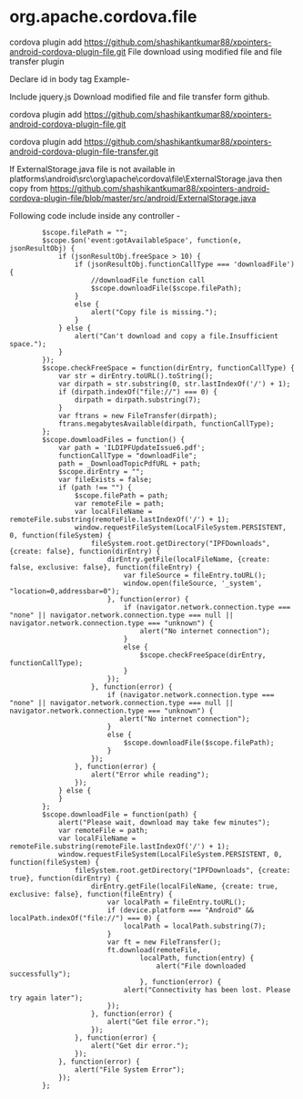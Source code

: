 <!---
 license: Licensed to the Apache Software Foundation (ASF) under one
         or more contributor license agreements.  See the NOTICE file
         distributed with this work for additional information
         regarding copyright ownership.  The ASF licenses this file
         to you under the Apache License, Version 2.0 (the
         "License"); you may not use this file except in compliance
         with the License.  You may obtain a copy of the License at

           http://www.apache.org/licenses/LICENSE-2.0

         Unless required by applicable law or agreed to in writing,
         software distributed under the License is distributed on an
         "AS IS" BASIS, WITHOUT WARRANTIES OR CONDITIONS OF ANY
         KIND, either express or implied.  See the License for the
         specific language governing permissions and limitations
         under the License.
-->

# org.apache.cordova.file

cordova plugin add https://github.com/shashikantkumar88/xpointers-android-cordova-plugin-file.git
File download using modified file and file transfer plugin

Declare id in body tag
             Example-
          <body ng-app="starter" animation="slide-left-right-ios7" id="MainControllerID">

Include jquery.js
Download modified file and file transfer form github.
	
cordova plugin add https://github.com/shashikantkumar88/xpointers-android-cordova-plugin-file.git 

cordova plugin add https://github.com/shashikantkumar88/xpointers-android-cordova-plugin-file-transfer.git

If ExternalStorage.java  file is not available in platforms\android\src\org\apache\cordova\file\ExternalStorage.java then copy from https://github.com/shashikantkumar88/xpointers-android-cordova-plugin-file/blob/master/src/android/ExternalStorage.java
 	
	
Following code include inside any controller -


            $scope.filePath = "";    
            $scope.$on('event:gotAvailableSpace', function(e, jsonResultObj) {
                if (jsonResultObj.freeSpace > 10) {
                    if (jsonResultObj.functionCallType === 'downloadFile') {
                        //downloadFile function call
                        $scope.downloadFile($scope.filePath);
                    }
                    else {
                        alert("Copy file is missing.");
                    }
                } else {
                    alert("Can't download and copy a file.Insufficient space.");
                }
            });
            $scope.checkFreeSpace = function(dirEntry, functionCallType) {
                var str = dirEntry.toURL().toString();
                var dirpath = str.substring(0, str.lastIndexOf('/') + 1);
                if (dirpath.indexOf("file://") === 0) {
                    dirpath = dirpath.substring(7);
                }
                var ftrans = new FileTransfer(dirpath);
                ftrans.megabytesAvailable(dirpath, functionCallType);
            };
            $scope.dowmloadFiles = function() {
                var path = 'ILDIPFUpdateIssue6.pdf';
                functionCallType = "downloadFile";
                path = _DownloadTopicPdfURL + path;
                $scope.dirEntry = "";
                var fileExists = false;
                if (path !== "") {
                    $scope.filePath = path;
                    var remoteFile = path;
                    var localFileName = remoteFile.substring(remoteFile.lastIndexOf('/') + 1);
                    window.requestFileSystem(LocalFileSystem.PERSISTENT, 0, function(fileSystem) {
                        fileSystem.root.getDirectory("IPFDownloads", {create: false}, function(dirEntry) {
                            dirEntry.getFile(localFileName, {create: false, exclusive: false}, function(fileEntry) {
                                var fileSource = fileEntry.toURL();
                                window.open(fileSource, '_system', "location=0,addressbar=0");
                            }, function(error) {
                                if (navigator.network.connection.type === "none" || navigator.network.connection.type === null || navigator.network.connection.type === "unknown") {
                                    alert("No internet connection");
                                }
                                else {
                                    $scope.checkFreeSpace(dirEntry, functionCallType);
                                }
                            });
                        }, function(error) {
                            if (navigator.network.connection.type === "none" || navigator.network.connection.type === null || navigator.network.connection.type === "unknown") {
                               alert("No internet connection");
                            }
                            else {
                                $scope.downloadFile($scope.filePath);
                            }
                        });
                    }, function(error) {
                        alert("Error while reading");
                    });
                } else {
                }
            };
            $scope.downloadFile = function(path) {
                alert("Please wait, download may take few minutes");
                var remoteFile = path;
                var localFileName = remoteFile.substring(remoteFile.lastIndexOf('/') + 1);
                window.requestFileSystem(LocalFileSystem.PERSISTENT, 0, function(fileSystem) {
                    fileSystem.root.getDirectory("IPFDownloads", {create: true}, function(dirEntry) {
                        dirEntry.getFile(localFileName, {create: true, exclusive: false}, function(fileEntry) {
                            var localPath = fileEntry.toURL();
                            if (device.platform === "Android" && localPath.indexOf("file://") === 0) {
                                localPath = localPath.substring(7);
                            }
                            var ft = new FileTransfer();
                            ft.download(remoteFile,
                                    localPath, function(entry) {                    
                                        alert("File downloaded successfully");
                                    }, function(error) {
                                alert("Connectivity has been lost. Please try again later");            
                            });
                        }, function(error) {
                            alert("Get file error.");        
                        });
                    }, function(error) {
                        alert("Get dir error.");    
                    });
                }, function(error) {
                    alert("File System Error");
                });
            };

 
